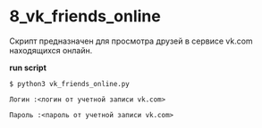 # 8_vk_friends_online

Скрипт предназначен для просмотра друзей в сервисе vk.com находящихся онлайн.

**run script**

`$ python3 vk_friends_online.py`

`Логин :<логин от учетной записи vk.com>`

`Пароль :<пароль от учетной записи vk.com>`